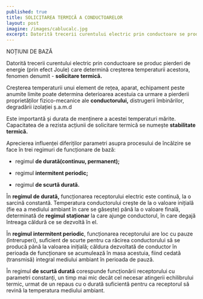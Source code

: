 ```yaml
---
published: true
title: SOLICITAREA TERMICĂ A CONDUCTOARELOR
layout: post
imagine: /images/cablucalc.jpg
excerpt: Datorită trecerii curentului electric prin conductoare se produc pierderi de energie (prin efect Joule) care determină creșterea temperaturii acestora, fenomen denumit - solicitare termică.
---
```



NOȚIUNI DE BAZĂ

Datorită trecerii curentului electric prin conductoare se produc pierderi de energie (prin efect Joule) care determină creșterea temperaturii acestora, fenomen denumit - **solicitare termică.**

Creșterea temperaturii unui element de rețea, aparat, echipament peste anumite limite poate determina deterioarea acestuia ca urmare a pierderii proprietăților fizico-mecanice ale **conductorului,** distrugerii îmbinărilor, degradării izolației ș.a.m.d

Este importantă și durata de menținere a acestei temperaturi mărite. Capacitatea de a rezista acțiunii de solicitare termică se numește **stabilitate termică.**

Aprecierea influenței diferiților parametri asupra procesului de încălzire se face în trei regimuri de funcționare de bază:

- regimul **de durată(continuu, permanent);**

- regimul **intermitent periodic;**

- regimul **de scurtă durată.**

În **regimul de durată,** funcționarea receptorului electric este continuă, la o sarcină constantă. Temperatura conductorului crește de la o valoare inițială (fie ea a mediului ambiant în care se găsește) până la o valoare finală, determinată de **regimul staționar** la care ajunge conductorul, în care degajă întreaga căldură ce se dezvoltă în el.

În **regimul intermitent periodic**, funcționarea receptorului are loc cu pauze (întreruperi), suficient de scurte pentru ca răcirea conductorului să se producă până la valoarea inițială; căldura dezvoltată de conductor în perioada de funcționare se acumulează în masa acestuia, fiind cedată (transmisă) integral mediului ambiant în perioada de pauză.

În regimul **de scurtă durată** corespunde funcționării receptorului cu parametri constanți, un timp mai mic decât cel necesar atingerii echilibrului termic, urmat de un repaus cu o durată suficientă pentru ca receptorul să revină la temperatura mediului ambiant.